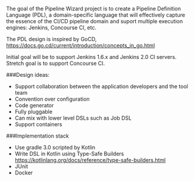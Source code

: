 The goal of the Pipeline Wizard project is to create a Pipeline Definition Language (PDL), a domain-specific language that will 
effectively capture the essence of the CI/CD pipeline domain and suport multiple execution engines: Jenkins, Concourse CI, etc.

The PDL design is inspired by GoCD, https://docs.go.cd/current/introduction/concepts_in_go.html

Initial goal will be to support Jenkins 1.6.x and Jenkins 2.0 CI servers. Stretch goal is to support Concourse CI.


###Design ideas:
- Support collaboration between the application developers and the tool team
- Convention over configuration
- Code generator
- Fully pluggable
- Can mix with lower level DSLs such as Job DSL
- Support containers

###Implementation stack

- Use gradle 3.0 scripted by Kotlin
- Write DSL in Kotlin using Type-Safe Builders https://kotlinlang.org/docs/reference/type-safe-builders.html
- JUnit
- Docker
